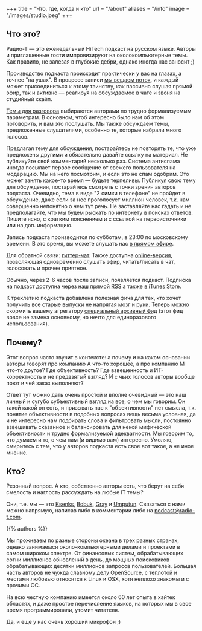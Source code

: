 +++
title = "Что, где, когда и кто"
url = "/about"
aliases = "/info"
image = "/images/studio.jpeg"
+++

## Что это?

Радио-Т — это еженедельный HiTech подкаст на русском языке. Авторы и приглашенные гости импровизируют на околокомпьютерные темы. Как правило, не залезая в глубокие дебри, однако иногда нас заносит ;)

Производство подкаста происходит практически у вас на глазах, а точнее "на ушах". В процессе записи [мы вещаем поток](/online), и каждый может присоединиться к этому таинству, как пассивно слушая прямой эфир, так и активно — реагируя на обсуждаемое в чате и звоня на студийный скайп.

[Темы для разговора](http://news.radio-t.com) выбираются авторами по трудно формализуемым параметрам. В основном, чтоб интересно было нам об этом поговорить, и вам это послушать. Мы также обсуждаем темы, предложенные слушателями, особенно те, которые набрали много голосов.

Предлагая тему для обсуждения, постарайтесь не повторять те, что уже предложены другими и обязательно давайте ссылку на материал. Не публикуйте свой комментарий несколько раз. Система антиспама иногда посылает первое сообщение от свежего пользователя на модерацию. Мы на него посмотрим, и если это не спам одобрим. Это может занять какое-то время — будьте терпеливы. Публикуя свою тему для обсуждения, постарайтесь смотреть с точки зрения авторов подкаста. Очевидно, тема в виде "2 симки в телефоне" не пройдет в обсуждение, даже если за нее проголосует миллион человек, т.к. нам совершенно непонятно о чем тут речь. Не заставляйте нас гадать и не предполагайте, что мы будем рыскать по интернету в поисках ответов. Пишите ясно, с кратким пояснением и с ссылкой на первоисточники или на доп. информацию.

Запись подкаста производится по субботам, в 23:00 по московскому времени. В это время, вы можете слушать нас [в прямом эфире](https://stream.radio-t.com/).

Для обратной связи: [гиттер-чат](https://gitter.im/radio-t/chat). Также доступна [online-версия](http://chat.radio-t.com/), позволяющая одновременно слушать эфир, читать/писать в чат, голосовать и прочее приятное.

Обычно, через 2-6 часов после записи, появляется подкаст. Подписка на подкаст доступна [через наш прямой RSS](http://feeds.feedburner.com/Radio-t) а также [в iTunes Store](https://podcasts.apple.com/podcast/радио-т/id256504435).

К трехлетию подкаста добавлена полезная фича для тех, кто хочет получить все старые выпуски не напрягая мозг и руки. Теперь можно скормить вашему агрегатору [специальный архивный фид](/podcast-archives.rss) (этот фид вовсе не замена основному, но нечто для единоразового использования).

## Почему?

Этот вопрос часто звучит в контексте: а почему и на каком основании авторы говорят про компанию А что-то хорошее, а про компанию М что-то другое? Где объективность? Где взвешенность и ИТ-корректность и не предвзятый взгляд? И с чьих голосов авторы вообще поют и чей заказ выполняют?

Ответ тут можно дать очень простой и вполне очевидный — это наш личный и сугубо субъективный взгляд на все, о чем мы говорим. Он такой какой он есть, и призывать нас к "объективности" нет смысла, т.к. понятие объективности в подобных вопросах вещь весьма условная, да и не интересно нам подбирать слова и фильтровать мысли, постоянно взвешивать сказанное и балансировать для некой мифической объективности и трудно формализуемой адекватности. Мы говорим то, что думаем и то, о чем нам (и видимо вам) интересно. Умоляю, смиритесь с тем, что у авторов подкаста есть свое вот такое, а не иное мнение.

## Кто?

Резонный вопрос. А кто, собственно авторы есть, что берут на себя смелость и наглость рассуждать на любые IT темы?

Они, т.е. мы — это [Ksenks](https://twitter.com/ksenks), [Bobuk](https://twitter.com/bobuk), [Gray](https://twitter.com/gray_ru) и [Umputun](http://umputun.com). Связаться с нами можно напрямую, написав либо в комментарии либо на [podcast@radio-t.com](mailto:podcast@radio-t.com).

{{% authors %}}

Мы проживаем по разные стороны океана в трех разных странах, однако занимаемся около-компьютерными делами и проектами в самом широком спектре. От финансовых систем, обрабатывающих сотни миллионов обновлений в день, до мощных поисковиков обрабатывающих десятки миллионов запросов пользователей. Большая часть авторов не чужда славному делу OpenSource, с теплотой и местами любовью относятся к Linux и OSX, хотя неплохо знакомы и с прочими ОС.

На всю честную компанию имеется около 60 лет опыта в хайтек областях, и даже простое перечисление языков, на которых мы в свое время программировали, утомит читателя.

Да, и еще у нас очень хороший микрофон ;)
